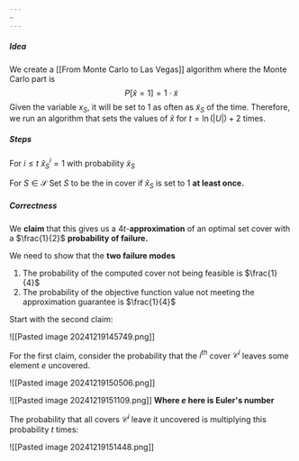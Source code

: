 ```yaml
---
~
---
```

##### Idea

We create a [[From Monte Carlo to Las Vegas]] algorithm where the Monte Carlo part is
$$P[\hat{x} = 1] = 1 \cdot\tilde{x}$$
Given the variable $x_{S}$, it will be set to $1$ as often as $\tilde{x}_{S}$ of the time. Therefore, we run an algorithm that sets the values of $\hat{x}$ for $t = \ln(|U|) +2$ times.
##### Steps

For $i \leq t$
	$\hat{x}^i_{S} = 1$ with probability $\tilde{x}_{S}$

For $S \in \mathcal{S}$
	Set $S$ to be the in cover if $\hat{x}_{S}$ is set to $1$ **at least once.** 

##### Correctness

We **claim** that this gives us a $4t$-**approximation** of an optimal set cover with a $\frac{1}{2}$ **probability of failure.**

We need to show that the **two failure modes**
1. The probability of the computed cover not being feasible is $\frac{1}{4}$
2. The probability of the objective function value not meeting the approximation guarantee is $\frac{1}{4}$

Start with the second claim:

![[Pasted image 20241219145749.png]]


For the first claim, consider the probability that the $i^{th}$ cover $\mathcal{C}^i$ leaves some element $e$ uncovered.

![[Pasted image 20241219150506.png]]


![[Pasted image 20241219151109.png]]
**Where $e$ here is Euler's number**

The probability that all covers $\mathcal{C}^i$ leave it uncovered is multiplying this probability $t$ times: 

![[Pasted image 20241219151448.png]]

